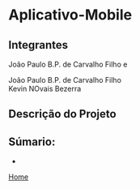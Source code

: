 # Aplicativo-Mobile

<h2>Integrantes</h2> João Paulo B.P. de Carvalho Filho e 
<p>João Paulo B.P. de Carvalho Filho <br>
  Kevin NOvais Bezerra
</p>

 <h2>Descrição do Projeto</h2>
 <p>
   
 </p>

## Súmario:
-
[Home](https://github.com/Kevin-N-Bezerra/Aplicativo-Mobile/wiki)
